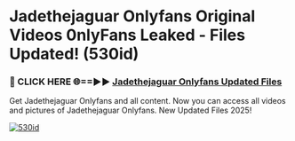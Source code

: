 # Jadethejaguar Onlyfans Original Videos 0nlyFans Leaked - Files Updated! (530id)

<h3>🔴 CLICK HERE 🌐==►► <a href="https://tinyurl.com/ehrbuxhb" rel="nofollow">Jadethejaguar Onlyfans Updated Files</a></h3>

Get Jadethejaguar Onlyfans and all content. Now you can access all videos and pictures of Jadethejaguar Onlyfans. New Updated Files 2025!

[![530id](https://i.imgur.com/lVYEuWS.gif)](https://tinyurl.com/ehrbuxhb)
